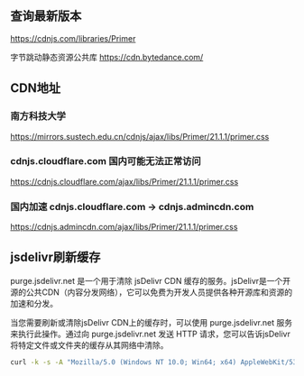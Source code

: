 ## 查询最新版本
https://cdnjs.com/libraries/Primer

字节跳动静态资源公共库
https://cdn.bytedance.com/

## CDN地址

### 南方科技大学
https://mirrors.sustech.edu.cn/cdnjs/ajax/libs/Primer/21.1.1/primer.css

### cdnjs.cloudflare.com 国内可能无法正常访问
https://cdnjs.cloudflare.com/ajax/libs/Primer/21.1.1/primer.css

### 国内加速 cdnjs.cloudflare.com -> cdnjs.admincdn.com
https://cdnjs.admincdn.com/ajax/libs/Primer/21.1.1/primer.css

## jsdelivr刷新缓存
purge.jsdelivr.net 是一个用于清除 jsDelivr CDN 缓存的服务。jsDelivr是一个开源的公共CDN（内容分发网络），它可以免费为开发人员提供各种开源库和资源的加速和分发。

当您需要刷新或清除jsDelivr CDN上的缓存时，可以使用 purge.jsdelivr.net 服务来执行此操作。通过向 purge.jsdelivr.net 发送 HTTP 请求，您可以告诉jsDelivr将特定文件或文件夹的缓存从其网络中清除。

```sh
curl -k -s -A "Mozilla/5.0 (Windows NT 10.0; Win64; x64) AppleWebKit/537.36 (KHTML, like Gecko) Chrome/101.0.4937.0 Safari/537.36" https://purge.jsdelivr.net/gh/anaer/Meow@main/meow.json
```
